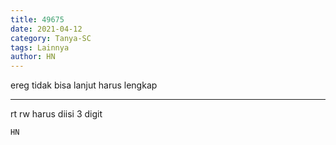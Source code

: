 ```yaml
---
title: 49675
date: 2021-04-12
category: Tanya-SC
tags: Lainnya
author: HN
---
```


ereg tidak bisa lanjut harus lengkap

---

rt rw harus diisi 3 digit

`HN`

